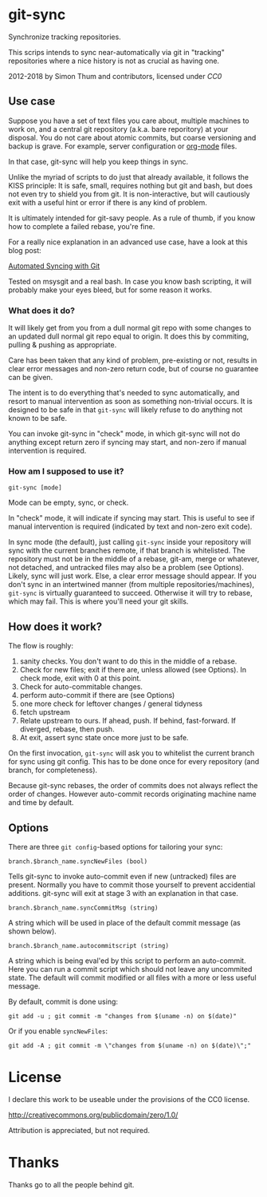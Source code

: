 # git-sync

Synchronize tracking repositories.

This scrips intends to sync near-automatically via git 
in "tracking" repositories where a nice history is not
as crucial as having one.

2012-2018 by Simon Thum and contributors, licensed under _CC0_

## Use case

Suppose you have a set of text files you care about, multiple machines
to work on, and a central git repository (a.k.a. bare reporitory) at
your disposal. You do not care about atomic commits, but coarse
versioning and backup is grave. For example, server configuration or
[org-mode](http://orgmode.org) files.

In that case, git-sync will help you keep things in sync.

Unlike the myriad of scripts to do just that already available,
it follows the KISS principle: It is safe, small, requires nothing but
git and bash, but does not even try to shield you from git. It is
non-interactive, but will cautiously exit with a useful hint or error
if there is any kind of problem.

It is ultimately intended for git-savy people. As a rule of thumb, if
you know how to complete a failed rebase, you're fine.

For a really nice explanation in an advanced use case, have a look at this blog post:

[Automated Syncing with Git](https://worthe-it.co.za/programming/2016/08/13/automated-syncing-with-git.html)

Tested on msysgit and a real bash. In case you know bash scripting, it
will probably make your eyes bleed, but for some reason it works.

### What does it do?

It will likely get from you from a dull normal git repo with some
changes to an updated dull normal git repo equal to origin. It does
this by commiting, pulling & pushing as appropriate.

Care has been taken that any kind of problem, pre-existing or not,
results in clear error messages and non-zero return code, but of
course no guarantee can be given.

The intent is to do everything that's needed to sync
automatically, and resort to manual intervention as soon
as something non-trivial occurs. It is designed to be safe
in that `git-sync` will likely refuse to do anything not known to
be safe.

You can invoke git-sync in "check" mode, in which git-sync will not do
anything except return zero if syncing may start, and non-zero if
manual intervention is required.

### How am I supposed to use it?

    git-sync [mode]

Mode can be empty, sync, or check.

In "check" mode, it will indicate if syncing may start. This is useful
to see if manual intervention is required (indicated by text and
non-zero exit code).

In sync mode (the default), just calling `git-sync` inside your
repository will sync with the current branches remote, if that
branch is whitelisted.  The repository must not be in the middle of a
rebase, git-am, merge or whatever, not detached, and untracked files
may also be a problem (see Options). Likely, sync will just
work. Else, a clear error message should appear. If you don't sync in
an intertwined manner (from multiple repositories/machines),
`git-sync` is virtually guaranteed to succeed. Otherwise it will try
to rebase, which may fail. This is where you'll need your git skills.

## How does it work?

The flow is roughly:

1. sanity checks. You don't want to do this in the middle of a rebase.
2. Check for new files; exit if there are, unless allowed (see Options). In check mode, exit with 0 at this point.
3. Check for auto-commitable changes.
4. perform auto-commit if there are (see Options)
5. one more check for leftover changes / general tidyness
6. fetch upstream
7. Relate upstream to ours. If ahead, push. If behind, fast-forward. If diverged, rebase, then push.
6. At exit, assert sync state once more just to be safe.

On the first invocation, `git-sync` will ask you to whitelist the
current branch for sync using git config. This has to be done once for
every repository (and branch, for completeness).

Because git-sync rebases, the order of commits does not always reflect
the order of changes. However auto-commit records originating machine
name and time by default.

## Options

There are three `git config`-based options for tailoring your sync:

    branch.$branch_name.syncNewFiles (bool)
    
Tells git-sync to invoke auto-commit even if new (untracked) files are
present. Normally you have to commit those yourself to prevent
accidential additions. git-sync will exit at stage 3 with an
explanation in that case.

    branch.$branch_name.syncCommitMsg (string)

A string which will be used in place of the default commit message (as shown
below).

    branch.$branch_name.autocommitscript (string)
	
A string which is being eval'ed by this script to perform an
auto-commit. Here you can run a commit script which should not
leave any uncommited state. The default will commit modified or
all files with a more or less useful message.

By default, commit is done using:

    git add -u ; git commit -m "changes from $(uname -n) on $(date)"

Or if you enable `syncNewFiles`:

    git add -A ; git commit -m \"changes from $(uname -n) on $(date)\";"

# License

I declare this work to be useable under the provisions of the CC0 license.

http://creativecommons.org/publicdomain/zero/1.0/

Attribution is appreciated, but not required.

# Thanks

Thanks go to all the people behind git.
